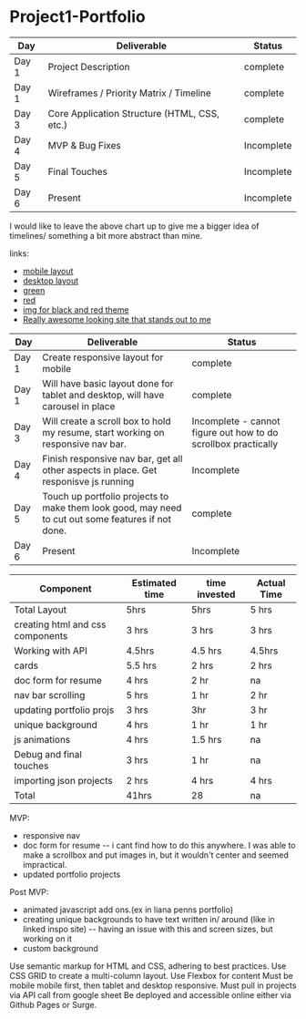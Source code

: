# Project1-Portfolio


|  Day | Deliverable | Status
|---|---| ---|
|Day 1| Project Description | complete
|Day 1| Wireframes / Priority Matrix / Timeline | complete
|Day 3| Core Application Structure (HTML, CSS, etc.) | complete
|Day 4| MVP & Bug Fixes | Incomplete
|Day 5| Final Touches | Incomplete
|Day 6| Present | Incomplete

I would like to leave the above chart up to give me a bigger idea of timelines/ something a bit more abstract than mine.


links: 
- [mobile layout](https://res.cloudinary.com/dnxx8igwb/image/upload/v1583782315/90B2AA81-83BB-40EE-9869-0D06177C3C4D_oywvo8.jpg)
- [desktop layout](https://wireframepro.mockflow.com/view/M723fba1f78894266e6adad9daa7e8c101583532357166)
- [green](https://colorideas.net/olive-green-gray-crimson-635536-color-palette/)
- [red](https://far-wake.org/png-change-blacknwhite-color-palette-24-best-color-palettes-red-white-black-grey-images-5df8bb8280182b6d810ae5b2.html)
- [img for black and red theme](https://www.123rf.com/photo_124250601_stock-vector-retro-memphis-seamless-pattern-80-90s-fashion-style-trendy-black-and-white-abstract-geometric-backgr.html)
- [Really awesome looking site that stands out to me](http://www.elsamuse.com/en/)


|  Day | Deliverable | Status
|---|---| ---|
|Day 1| Create responsive layout for mobile | complete
|Day 1| Will have basic layout done for tablet and desktop, will have carousel in place | complete
|Day 3| Will create a scroll box to hold my resume, start working on responsive nav bar.| Incomplete - cannot figure out how to do scrollbox practically
|Day 4|  Finish responsive nav bar, get all other aspects in place. Get responisve js running | Incomplete
|Day 5| Touch up portfolio projects to make them look good, may need to cut out some features if not done.  | complete
|Day 6| Present | Incomplete


| Component | Estimated time| time invested | Actual Time
|---|---| ---| ---|
|Total Layout	| 5hrs|	5hrs| 5 hrs
|creating html and css components|3 hrs|3 hrs|3 hrs|
|Working with API	|4.5hrs| 4.5 hrs| 4.5hrs
|cards |5.5 hrs| 2 hrs| 2 hrs
|doc form for resume|4 hrs|2 hr|na
|nav bar scrolling| 5 hrs| 1 hr | 2 hr
|updating portfolio projs|3 hrs| 3hr | 3 hr
|unique background|4 hrs |1 hr |1 hr
|js animations|4 hrs |1.5 hrs | na
|Debug and final touches| 3 hrs| 1 hr| na
|importing json projects| 2 hrs | 4 hrs | 4 hrs
|Total|41hrs|28|na	

MVP:
- responsive nav 
- doc form for resume -- i cant find how to do this anywhere. I was able to make a scrollbox and put images in, but it wouldn't center and seemed impractical.
- updated portfolio projects

Post MVP: 
- animated javascript add ons.(ex in liana penns portfolio)
- creating unique backgrounds to have text written in/ around (like in linked inspo site) -- having an issue with this and screen sizes, but working on it
- custom background


Use semantic markup for HTML and CSS, adhering to best practices.
Use CSS GRID to create a multi-column layout.
Use Flexbox for content
Must be mobile mobile first, then tablet and desktop responsive.
Must pull in projects via API call from google sheet
Be deployed and accessible online either via Github Pages or Surge.
